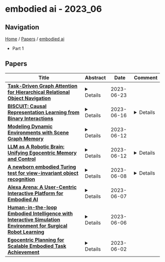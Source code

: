 # embodied ai - 2023_06

## Navigation

[Home](https://lixin97.github.io/arXivRadar) / [Papers](https://lixin97.github.io/arXivRadar/papers) / [embodied ai](https://lixin97.github.io/arXivRadar/papers/embodied_ai)

- Part 1

## Papers

| **Title** | **Abstract** | **Date** | **Comment** |
| --- | --- | --- | --- |
| **[Task-Driven Graph Attention for Hierarchical Relational Object Navigation](http://arxiv.org/abs/2306.13760v1)** | <details>Embodied AI agents in large scenes often need to navigate to find objects. In this work, we study a naturally emerging variant of the object navigation task, hierarchical relational object navigation (HRON), where the goal is to find objects specified by logical predicates organized in a hierarchical structure - objects related to furniture and then to rooms - such as finding an apple on top of a table in the kitchen. Solving such a task requires an efficient representation to reason about object relations and correlate the relations in the environment and in the task goal. HRON in large scenes (e.g. homes) is particularly challenging due to its partial observability and long horizon, which invites solutions that can compactly store the past information while effectively exploring the scene. We demonstrate experimentally that scene graphs are the best-suited representation compared to conventional representations such as images or 2D maps. We propose a solution that uses scene graphs as part of its input and integrates graph neural networks as its backbone, with an integrated task-driven attention mechanism, and demonstrate its better scalability and learning efficiency than state-of-the-art baselines.</details> | 2023-06-23 |  |
| **[BISCUIT: Causal Representation Learning from Binary Interactions](http://arxiv.org/abs/2306.09643v1)** | <details>Identifying the causal variables of an environment and how to intervene on them is of core value in applications such as robotics and embodied AI. While an agent can commonly interact with the environment and may implicitly perturb the behavior of some of these causal variables, often the targets it affects remain unknown. In this paper, we show that causal variables can still be identified for many common setups, e.g., additive Gaussian noise models, if the agent's interactions with a causal variable can be described by an unknown binary variable. This happens when each causal variable has two different mechanisms, e.g., an observational and an interventional one. Using this identifiability result, we propose BISCUIT, a method for simultaneously learning causal variables and their corresponding binary interaction variables. On three robotic-inspired datasets, BISCUIT accurately identifies causal variables and can even be scaled to complex, realistic environments for embodied AI.</details> | 2023-06-16 | <details>Published in: Uncertainty in Artificial Intelligence (UAI 2023). Project page: https://phlippe.github.io/BISCUIT/</details> |
| **[Modeling Dynamic Environments with Scene Graph Memory](http://arxiv.org/abs/2305.17537v4)** | <details>Embodied AI agents that search for objects in large environments such as households often need to make efficient decisions by predicting object locations based on partial information. We pose this as a new type of link prediction problem: link prediction on partially observable dynamic graphs. Our graph is a representation of a scene in which rooms and objects are nodes, and their relationships are encoded in the edges; only parts of the changing graph are known to the agent at each timestep. This partial observability poses a challenge to existing link prediction approaches, which we address. We propose a novel state representation -- Scene Graph Memory (SGM) -- with captures the agent's accumulated set of observations, as well as a neural net architecture called a Node Edge Predictor (NEP) that extracts information from the SGM to search efficiently. We evaluate our method in the Dynamic House Simulator, a new benchmark that creates diverse dynamic graphs following the semantic patterns typically seen at homes, and show that NEP can be trained to predict the locations of objects in a variety of environments with diverse object movement dynamics, outperforming baselines both in terms of new scene adaptability and overall accuracy. The codebase and more can be found at https://www.scenegraphmemory.com.</details> | 2023-06-12 |  |
| **[LLM as A Robotic Brain: Unifying Egocentric Memory and Control](http://arxiv.org/abs/2304.09349v4)** | <details>Embodied AI focuses on the study and development of intelligent systems that possess a physical or virtual embodiment (i.e. robots) and are able to dynamically interact with their environment. Memory and control are the two essential parts of an embodied system and usually require separate frameworks to model each of them. In this paper, we propose a novel and generalizable framework called LLM-Brain: using Large-scale Language Model as a robotic brain to unify egocentric memory and control. The LLM-Brain framework integrates multiple multimodal language models for robotic tasks, utilizing a zero-shot learning approach. All components within LLM-Brain communicate using natural language in closed-loop multi-round dialogues that encompass perception, planning, control, and memory. The core of the system is an embodied LLM to maintain egocentric memory and control the robot. We demonstrate LLM-Brain by examining two downstream tasks: active exploration and embodied question answering. The active exploration tasks require the robot to extensively explore an unknown environment within a limited number of actions. Meanwhile, the embodied question answering tasks necessitate that the robot answers questions based on observations acquired during prior explorations.</details> | 2023-06-12 | <details>This early project is now integrated to: Mindstorms in Natural Language-Based Societies of Mind, arXiv:2305.17066</details> |
| **[A newborn embodied Turing test for view-invariant object recognition](http://arxiv.org/abs/2306.05582v1)** | <details>Recent progress in artificial intelligence has renewed interest in building machines that learn like animals. Almost all of the work comparing learning across biological and artificial systems comes from studies where animals and machines received different training data, obscuring whether differences between animals and machines emerged from differences in learning mechanisms versus training data. We present an experimental approach-a "newborn embodied Turing Test"-that allows newborn animals and machines to be raised in the same environments and tested with the same tasks, permitting direct comparison of their learning abilities. To make this platform, we first collected controlled-rearing data from newborn chicks, then performed "digital twin" experiments in which machines were raised in virtual environments that mimicked the rearing conditions of the chicks. We found that (1) machines (deep reinforcement learning agents with intrinsic motivation) can spontaneously develop visually guided preference behavior, akin to imprinting in newborn chicks, and (2) machines are still far from newborn-level performance on object recognition tasks. Almost all of the chicks developed view-invariant object recognition, whereas the machines tended to develop view-dependent recognition. The learning outcomes were also far more constrained in the chicks versus machines. Ultimately, we anticipate that this approach will help researchers develop embodied AI systems that learn like newborn animals.</details> | 2023-06-08 | <details>7 Pages. 4 figures, 1 table. This paper was accepted to the CogSci 2023 Conference. (https://cognitivesciencesociety.org/)</details> |
| **[Alexa Arena: A User-Centric Interactive Platform for Embodied AI](http://arxiv.org/abs/2303.01586v2)** | <details>We introduce Alexa Arena, a user-centric simulation platform for Embodied AI (EAI) research. Alexa Arena provides a variety of multi-room layouts and interactable objects, for the creation of human-robot interaction (HRI) missions. With user-friendly graphics and control mechanisms, Alexa Arena supports the development of gamified robotic tasks readily accessible to general human users, thus opening a new venue for high-efficiency HRI data collection and EAI system evaluation. Along with the platform, we introduce a dialog-enabled instruction-following benchmark and provide baseline results for it. We make Alexa Arena publicly available to facilitate research in building generalizable and assistive embodied agents.</details> | 2023-06-07 |  |
| **[Human-in-the-loop Embodied Intelligence with Interactive Simulation Environment for Surgical Robot Learning](http://arxiv.org/abs/2301.00452v2)** | <details>Surgical robot automation has attracted increasing research interest over the past decade, expecting its potential to benefit surgeons, nurses and patients. Recently, the learning paradigm of embodied intelligence has demonstrated promising ability to learn good control policies for various complex tasks, where embodied AI simulators play an essential role to facilitate relevant research. However, existing open-sourced simulators for surgical robot are still not sufficiently supporting human interactions through physical input devices, which further limits effective investigations on how the human demonstrations would affect policy learning. In this work, we study human-in-the-loop embodied intelligence with a new interactive simulation platform for surgical robot learning. Specifically, we establish our platform based on our previously released SurRoL simulator with several new features co-developed to allow high-quality human interaction via an input device. We showcase the improvement of our simulation environment with the designed new features, and validate effectiveness of incorporating human factors in embodied intelligence through the use of human demonstrations and reinforcement learning as a representative example. Promising results are obtained in terms of learning efficiency. Lastly, five new surgical robot training tasks are developed and released, with which we hope to pave the way for future research on surgical embodied intelligence. Our learning platform is publicly released and will be continuously updated in the website: https://med-air.github.io/SurRoL.</details> | 2023-06-06 |  |
| **[Egocentric Planning for Scalable Embodied Task Achievement](http://arxiv.org/abs/2306.01295v1)** | <details>Embodied agents face significant challenges when tasked with performing actions in diverse environments, particularly in generalizing across object types and executing suitable actions to accomplish tasks. Furthermore, agents should exhibit robustness, minimizing the execution of illegal actions. In this work, we present Egocentric Planning, an innovative approach that combines symbolic planning and Object-oriented POMDPs to solve tasks in complex environments, harnessing existing models for visual perception and natural language processing. We evaluated our approach in ALFRED, a simulated environment designed for domestic tasks, and demonstrated its high scalability, achieving an impressive 36.07% unseen success rate in the ALFRED benchmark and winning the ALFRED challenge at CVPR Embodied AI workshop. Our method requires reliable perception and the specification or learning of a symbolic description of the preconditions and effects of the agent's actions, as well as what object types reveal information about others. It is capable of naturally scaling to solve new tasks beyond ALFRED, as long as they can be solved using the available skills. This work offers a solid baseline for studying end-to-end and hybrid methods that aim to generalize to new tasks, including recent approaches relying on LLMs, but often struggle to scale to long sequences of actions or produce robust plans for novel tasks.</details> | 2023-06-02 |  |

